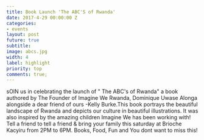 ```yaml
---
title: Book Launch 'The ABC'S of Rwanda'
date: 2017-4-29 00:00:00 Z
categories:
- events
layout: post
future: true
subtitle:
image: abcs.jpg
width: 4
label: highlight
priority: top
comments: true;
---
```


sOIN us in celebrating the launch of " The ABC's of Rwanda" a book authored by The Founder of Imagine We Rwanda, Dominique Uwase Alonga alongside a dear friend of ours -Kelly Burke.This book portrays the beautiful landscape of Rwanda and depicts our culture in beautiful illustrations. It was also inspired by the amazing children Imagine We has been working with!
Tell a friend to tell a friend & bring your family this saturday at Brioche Kacyiru from 2PM to 6PM. Books, Food, Fun and You dont want to miss this!
